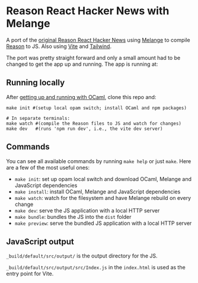# Reason React Hacker News with Melange

A port of the [original Reason React Hacker News](https://github.com/reasonml-community/reason-react-hacker-news) using [Melange](https://melange.re/v1.0.0/) to compile [Reason](https://reasonml.github.io/en/) to JS. Also using [Vite](https://vitejs.dev/) and [Tailwind](https://tailwindcss.com/).

The port was pretty straight forward and only a small amount had to be changed to get the app up and running. The app is running at:

## Running locally

After [getting up and running with OCaml](https://ocaml.org/docs/up-and-running), clone this repo and:

```shell
make init #(setup local opam switch; install OCaml and npm packages)

# In separate terminals:
make watch #(compile the Reason files to JS and watch for changes)
make dev   #(runs 'npm run dev', i.e., the vite dev server)
```

## Commands

You can see all available commands by running `make help` or just `make`. Here
are a few of the most useful ones:

- `make init`: set up opam local switch and download OCaml, Melange and
  JavaScript dependencies
- `make install`: install OCaml, Melange and JavaScript dependencies
- `make watch`: watch for the filesystem and have Melange rebuild on every
  change
- `make dev`: serve the JS application with a local HTTP server
- `make bundle`: bundles the JS into the `dist` folder
- `make preview`: serve the bundled JS application with a local HTTP server

## JavaScript output

`_build/default/src/output/` is the output directory for the JS.

`_build/default/src/output/src/Index.js` in the `index.html` is used as the entry point for Vite.
